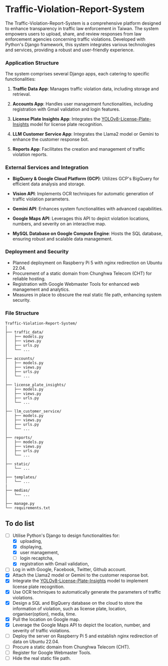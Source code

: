 # Traffic-Violation-Report-System
The Traffic-Violation-Report-System is a comprehensive platform designed to enhance transparency in traffic law enforcement in Taiwan. The system empowers users to upload, share, and review responses from law enforcement agencies concerning traffic violations. Developed with Python's Django framework, this system integrates various technologies and services, providing a robust and user-friendly experience.

### Application Structure

The system comprises several Django apps, each catering to specific functionalities:

1. **Traffic Data App**: Manages traffic violation data, including storage and retrieval.

2. **Accounts App**: Handles user management functionalities, including registration with Gmail validation and login features.

3. **License Plate Insights App**: Integrates the [YOLOv8-License-Plate-Insights](https://github.com/yihong1120/YOLOv8-License-Plate-Insights) model for license plate recognition.

4. **LLM Customer Service App**: Integrates the Llama2 model or Gemini to enhance the customer response bot.

5. **Reports App**: Facilitates the creation and management of traffic violation reports.

### External Services and Integration

- **BigQuery & Google Cloud Platform (GCP)**: Utilizes GCP's BigQuery for efficient data analysis and storage.

- **Vision API**: Implements OCR techniques for automatic generation of traffic violation parameters.

- **Gemini API**: Enhances system functionalities with advanced capabilities.

- **Google Maps API**: Leverages this API to depict violation locations, numbers, and severity on an interactive map.

- **MySQL Database on Google Compute Engine**: Hosts the SQL database, ensuring robust and scalable data management.

### Deployment and Security

- Planned deployment on Raspberry Pi 5 with nginx redirection on Ubuntu 22.04.
- Procurement of a static domain from Chunghwa Telecom (CHT) for reliable hosting.
- Registration with Google Webmaster Tools for enhanced web management and analytics.
- Measures in place to obscure the real static file path, enhancing system security.

### File Structure

```
Traffic-Violation-Report-System/
│
├── traffic_data/
│   ├── models.py
│   ├── views.py
│   ├── urls.py
│   └── ...
│
├── accounts/
│   ├── models.py
│   ├── views.py
│   ├── urls.py
│   └── ...
│
├── license_plate_insights/
│   ├── models.py
│   ├── views.py
│   ├── urls.py
│   └── ...
│
├── llm_customer_service/
│   ├── models.py
│   ├── views.py
│   ├── urls.py
│   └── ...
│
├── reports/
│   ├── models.py
│   ├── views.py
│   ├── urls.py
│   └── ...
│
├── static/
│   └── ...
│
├── templates/
│   └── ...
|
├── medias/
│   └── ...
│
├── manage.py
└── requirements.txt
```

## To do list

- [ ] Utilise Python's Django to design functionalities for:
    - [x] uploading,
    - [x] displaying,
    - [x] user management,
    - [ ] login recaptcha,
    - [x] registration with Gmail validation,
- [ ] Log in with Google, Facebook, Twitter, Github account.
- [X] Attach the Llama2 model or Gemini to the customer response bot.
- [x] Integrate the [YOLOv8-License-Plate-Insights](https://github.com/yihong1120/YOLOv8-License-Plate-Insights) model to implement license plate recognition.
- [x] Use OCR techniques to automatically generate the parameters of traffic violations.
- [x] Design a SQL and BigQuery database on the cloud to store the information of violation, such as license plate, location, organiser(option), media, time.
- [x] Pull the location on Google map.
- [x] Leverage the Google Maps API to depict the location, number, and severity of traffic violations.
- [ ] Deploy the server on Raspberry Pi 5 and establish nginx redirection of data on Ubuntu 22.04.
- [ ] Procure a static domain from Chunghwa Telecom (CHT).
- [ ] Register for Google Webmaster Tools.
- [ ] Hide the real static file path.
